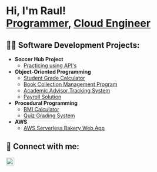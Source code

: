 <h1>Hi, I'm Raul! <br/><a href="https://github.com/RaulJRodriguez">Programmer</a>, <a href="https://www.linkedin.com/in/rauljrodriguez/">Cloud Engineer</a></h1>

<h2>👨‍💻 Software Development Projects:</h2>

- <b>Soccer Hub Project</b>
  - [Practicing using API's](https://github.com/joshmadakor1/Algorithms-Practice)
- <b>Object-Oriented Programming</b>
  - [Student Grade Calculator](https://github.com/RaulJRodriguez/Object-Oriented-Programming)
  - [Book Collection Management Program](https://github.com/RaulJRodriguez/BookCollection)
  - [Academic Advisor Tracking System](https://github.com/RaulJRodriguez/AcademicAdvisingTracker)
  - [Payroll Solution](https://github.com/RaulJRodriguez/PayrollSolution)
- <b>Procedural Programming</b>
  - [BMI Calculator](https://github.com/RaulJRodriguez/BMICalculator)
  - [Quiz Grading System](https://github.com/RaulJRodriguez/QuizGrading)
- <b>AWS</b>
  - [AWS Serverless Bakery Web App](https://github.com/RaulJRodriguez/ServerlessAWS)

<h2> 🤳 Connect with me:</h2>

[<img align="left" alt="RaulJRodriguez | LinkedIn" width="22px" src="https://cdn.jsdelivr.net/npm/simple-icons@v3/icons/linkedin.svg" />][linkedin]

[linkedin]: https://linkedin.com/in/rauljrodriguez/
